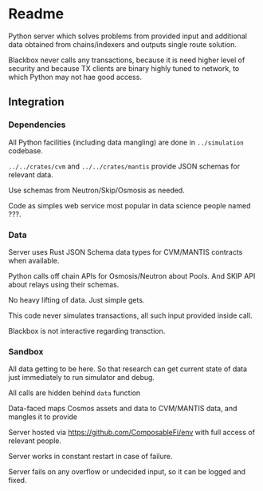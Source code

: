 # Readme

Python server which solves problems from provided input and additional data obtained from chains/indexers and outputs single route solution.

Blackbox never calls any transactions, because it is need higher level of security and because TX clients are binary highly tuned to network, to which Python may not hae good access.


## Integration

### Dependencies

All Python facilities (including data mangling) are done in `../simulation` codebase.

`../../crates/cvm` and `../../crates/mantis` provide JSON schemas for relevant data.

Use schemas from Neutron/Skip/Osmosis as needed. 

Code as simples web service most popular in data science people named ???.

### Data

Server uses Rust JSON Schema data types for CVM/MANTIS contracts when available.

Python calls off chain APIs for Osmosis/Neutron about Pools. And SKIP API about relays using their schemas.

No heavy lifting of data. Just simple gets.

This code never simulates transactions, all such input provided inside call.

Blackbox is not interactive regarding transction.

### Sandbox

All data getting to be here. So that research can get current state of data just immediately to run simulator and debug.

All calls are hidden behind `data` function

Data-faced maps Cosmos assets and data to CVM/MANTIS data, and mangles it to provide

Server hosted via https://github.com/ComposableFi/env with full access of relevant people. 

Server works in constant restart in case of failure.

Server fails on any overflow or undecided input, so it can be logged and fixed.

